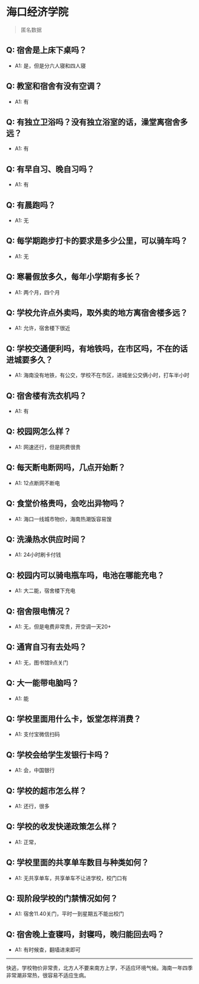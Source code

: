 # 海口经济学院
> 匿名数据
## Q: 宿舍是上床下桌吗？
- A1: 是，但是分六人寝和四人寝
## Q: 教室和宿舍有没有空调？
- A1: 有
## Q: 有独立卫浴吗？没有独立浴室的话，澡堂离宿舍多远？
- A1: 有
## Q: 有早自习、晚自习吗？
- A1: 有
## Q: 有晨跑吗？
- A1: 无
## Q: 每学期跑步打卡的要求是多少公里，可以骑车吗？
- A1: 无
## Q: 寒暑假放多久，每年小学期有多长？
- A1: 两个月，四个月
## Q: 学校允许点外卖吗，取外卖的地方离宿舍楼多远？
- A1: 允许，宿舍楼下很近
## Q: 学校交通便利吗，有地铁吗，在市区吗，不在的话进城要多久？
- A1: 海南没有地铁，有公交，学校不在市区，进城坐公交俩小时，打车半小时
## Q: 宿舍楼有洗衣机吗？
- A1: 有
## Q: 校园网怎么样？
- A1: 网速还行，但是网费很贵
## Q: 每天断电断网吗，几点开始断？
- A1: 12点断网不断电
## Q: 食堂价格贵吗，会吃出异物吗？
- A1: 海口一线城市物价，海南热潮饭容易馊
## Q: 洗澡热水供应时间？
- A1: 24小时刷卡付钱
## Q: 校园内可以骑电瓶车吗，电池在哪能充电？
- A1: 大二能，宿舍楼下充电
## Q: 宿舍限电情况？
- A1: 无，但是电费非常贵，开空调一天20+
## Q: 通宵自习有去处吗？
- A1: 无，图书馆9点关门
## Q: 大一能带电脑吗？
- A1: 能
## Q: 学校里面用什么卡，饭堂怎样消费？
- A1: 支付宝微信扫码
## Q: 学校会给学生发银行卡吗？
- A1: 会，中国银行
## Q: 学校的超市怎么样？
- A1: 还行，很多
## Q: 学校的收发快递政策怎么样？
- A1: 正常，
## Q: 学校里面的共享单车数目与种类如何？
- A1: 无共享单车，共享单车不让进学校，校门口有
## Q: 现阶段学校的门禁情况如何？
- A1: 宿舍11.40关门，平时一到星期五不能出校门
## Q: 宿舍晚上查寝吗，封寝吗，晚归能回去吗？
- A1: 有时候查，翻墙进来即可
***
快逃，学校物价非常贵，北方人不要来南方上学，不适应环境气候。海南一年四季非常潮非常热，很容易不适应生病。